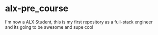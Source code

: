 # alx-pre_course
I'm now a ALX Student, this is my first repository as a full-stack engineer
and its going to be awesome and supe cool 
